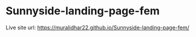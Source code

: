 # Sunnyside-landing-page-fem

Live site url: https://muralidhar22.github.io/Sunnyside-landing-page-fem/

